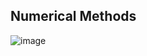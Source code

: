 ## Numerical Methods
![image](https://github.com/user-attachments/assets/564f325c-cf9c-49f3-a4fa-b158a5ef6fa3)
